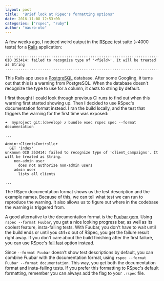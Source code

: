 ```yaml
---
layout: post
title:  "Brief look at RSpec's formatting options"
date: 2016-11-08 12:53:00
categories: ["rspec", "ruby"]
author: "mauro-oto"
---
```


A few weeks ago, I noticed weird output in the [RSpec](https://relishapp.com/rspec)
test suite (~4000 tests) for a [Rails](http://rubyonrails.org) application:

```
.............................................................................................unknown OID 353414: failed to recognize type of '<field>'. It will be treated as String  ...........................................................................................................................................
```

This Rails app uses a [PostgreSQL](https://www.postgresql.org) database. After
some Googling, it turns out that this is a warning from PostgreSQL. When the
database doesn't recognize the type to use for a column, it casts to string by
default.

<!--more-->

I first thought I could look through previous CI runs to find out when this
warning first started showing up. Then I decided to use RSpec's documentation
format instead. I ran the build locally, and the test that triggers the warning
for the first time was exposed:

```
➜  myproject git:(develop) ✗ bundle exec rspec spec --format documentation

...

Admin::ClientsController
  GET 'index'
unknown OID 353414: failed to recognize type of 'client_campaigns'. It will be treated as String.
    non-admin user
      does not authorize non-admin users
    admin user
      lists all clients

...

```

The RSpec documentation format shows us the test description and the example
names. Because of this, we can tell what test we can run to reproduce the
warning. It also allows us to figure out where in the codebase the warning is
triggered from.

A good alternative to the documentation format is the [Fuubar gem](https://github.com/thekompanee/fuubar).
Using `rspec --format Fuubar`, you get a nice looking progress bar, as well as
its coolest feature, insta-failing tests. With Fuubar, you don't have to wait
until the build ends or until you ctrl+c out of RSpec, you get the failure
result right away. If you don't care about the build finishing after the first
failure, you can use RSpec's [fail fast](https://relishapp.com/rspec/rspec-core/docs/command-line/fail-fast-option)
option instead.

Since `--format Fuubar` doesn't show test descriptions by default, you can
combine Fuubar with the documentation format, using
`rspec --format Fuubar --format documentation`. This way, you get both the
documentation format and insta-failing tests. If you prefer this formatting to
RSpec's default formatting, remember you can always add the flag to your
`.rspec` file.
